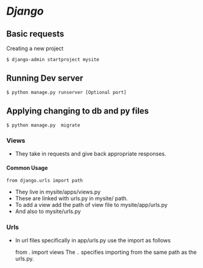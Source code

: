 *Django*
========


## Basic requests

Creating a new project  

    $ django-admin startproject mysite

## Running Dev server
    $ python manage.py runserver [Optional port]

## Applying changing to db and py files
    $ python manage.py  migrate

### Views
* They take in requests and give back appropriate responses.



#### Common Usage 

    from django.urls import path
* They live in mysite/apps/views.py
* These are linked with urls.py in mysite/ path.
* To add a view add the path of view file to mysite/app/urls.py
* And also to mysite/urls.py


### Urls
* In url files specifically in app/urls.py use the import as follows

    from . import views
The `.` specifies importing from the same path as the urls.py.